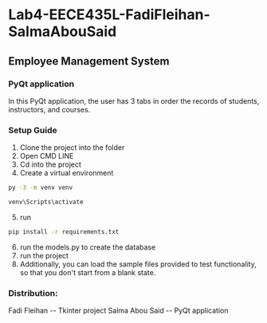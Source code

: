 # Lab4-EECE435L-FadiFleihan-SalmaAbouSaid
## Employee Management System

### PyQt application

In this PyQt application, the user has 3 tabs in order the records of students, instructors, and courses. 

### Setup Guide

1. Clone the project into the folder
2. Open CMD LINE
3. Cd into the project
4. Create a virtual environment  
```bash
py -3 -m venv venv
```
```bash
venv\Scripts\activate
```

5. run 
```bash
pip install -r requirements.txt
```
6. run the models.py to create the database 
7. run the project
8. Additionally, you can load the sample files provided to test functionality, so that you don't start from a blank state. 

### Distribution:
Fadi Fleihan -- Tkinter project 
Salma Abou Said -- PyQt application 
